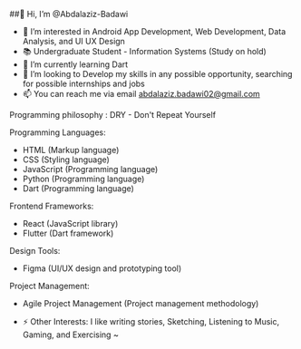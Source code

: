 ##👋 Hi, I’m @Abdalaziz-Badawi
- 👀 I’m interested in Android App Development, Web Development, Data Analysis, and UI UX Design 
- 📚 Undergraduate Student - Information Systems (Study on hold) 
- 🌱 I’m currently learning Dart
- 💞️ I’m looking to Develop my skills in any possible opportunity, searching for possible internships and jobs
- 📫 You can reach me via email abdalaziz.badawi02@gmail.com

Programming philosophy : DRY - Don't Repeat Yourself


Programming Languages:
- HTML (Markup language)
- CSS (Styling language)
- JavaScript (Programming language)
- Python (Programming language)
- Dart (Programming language)

Frontend Frameworks:
- React (JavaScript library)
- Flutter (Dart framework)

Design Tools:
- Figma (UI/UX design and prototyping tool)

Project Management:
- Agile Project Management (Project management methodology)

- ⚡ Other Interests: I like writing stories, Sketching, Listening to Music, Gaming, and Exercising ~


